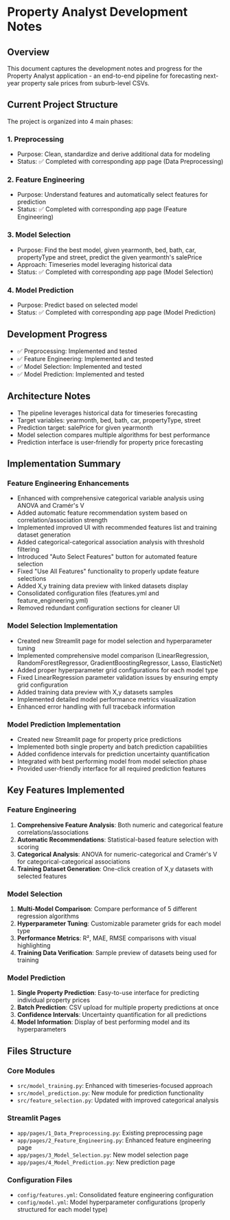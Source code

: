 # Property Analyst Development Notes

## Overview
This document captures the development notes and progress for the Property Analyst application - an end-to-end pipeline for forecasting next-year property sale prices from suburb-level CSVs.

## Current Project Structure

The project is organized into 4 main phases:

### 1. Preprocessing
- Purpose: Clean, standardize and derive additional data for modeling
- Status: ✅ Completed with corresponding app page (Data Preprocessing)

### 2. Feature Engineering  
- Purpose: Understand features and automatically select features for prediction
- Status: ✅ Completed with corresponding app page (Feature Engineering)

### 3. Model Selection
- Purpose: Find the best model, given yearmonth, bed, bath, car, propertyType and street, predict the given yearmonth's salePrice
- Approach: Timeseries model leveraging historical data
- Status: ✅ Completed with corresponding app page (Model Selection)

### 4. Model Prediction
- Purpose: Predict based on selected model
- Status: ✅ Completed with corresponding app page (Model Prediction)

## Development Progress
- ✅ Preprocessing: Implemented and tested
- ✅ Feature Engineering: Implemented and tested
- ✅ Model Selection: Implemented and tested
- ✅ Model Prediction: Implemented and tested

## Architecture Notes
- The pipeline leverages historical data for timeseries forecasting
- Target variables: yearmonth, bed, bath, car, propertyType, street
- Prediction target: salePrice for given yearmonth
- Model selection compares multiple algorithms for best performance
- Prediction interface is user-friendly for property price forecasting

## Implementation Summary

### Feature Engineering Enhancements
- Enhanced with comprehensive categorical variable analysis using ANOVA and Cramér's V
- Added automatic feature recommendation system based on correlation/association strength
- Implemented improved UI with recommended features list and training dataset generation
- Added categorical-categorical association analysis with threshold filtering
- Introduced "Auto Select Features" button for automated feature selection
- Fixed "Use All Features" functionality to properly update feature selections
- Added X,y training data preview with linked datasets display
- Consolidated configuration files (features.yml and feature_engineering.yml)
- Removed redundant configuration sections for cleaner UI

### Model Selection Implementation
- Created new Streamlit page for model selection and hyperparameter tuning
- Implemented comprehensive model comparison (LinearRegression, RandomForestRegressor, GradientBoostingRegressor, Lasso, ElasticNet)
- Added proper hyperparameter grid configurations for each model type
- Fixed LinearRegression parameter validation issues by ensuring empty grid configuration
- Added training data preview with X,y datasets samples
- Implemented detailed model performance metrics visualization
- Enhanced error handling with full traceback information

### Model Prediction Implementation
- Created new Streamlit page for property price predictions
- Implemented both single property and batch prediction capabilities
- Added confidence intervals for prediction uncertainty quantification
- Integrated with best performing model from model selection phase
- Provided user-friendly interface for all required prediction features

## Key Features Implemented

### Feature Engineering
1. **Comprehensive Feature Analysis**: Both numeric and categorical feature correlations/associations
2. **Automatic Recommendations**: Statistical-based feature selection with scoring
3. **Categorical Analysis**: ANOVA for numeric-categorical and Cramér's V for categorical-categorical associations
4. **Training Dataset Generation**: One-click creation of X,y datasets with selected features

### Model Selection
1. **Multi-Model Comparison**: Compare performance of 5 different regression algorithms
2. **Hyperparameter Tuning**: Customizable parameter grids for each model type
3. **Performance Metrics**: R², MAE, RMSE comparisons with visual highlighting
4. **Training Data Verification**: Sample preview of datasets being used for training

### Model Prediction
1. **Single Property Prediction**: Easy-to-use interface for predicting individual property prices
2. **Batch Prediction**: CSV upload for multiple property predictions at once
3. **Confidence Intervals**: Uncertainty quantification for all predictions
4. **Model Information**: Display of best performing model and its hyperparameters

## Files Structure

### Core Modules
- `src/model_training.py`: Enhanced with timeseries-focused approach
- `src/model_prediction.py`: New module for prediction functionality
- `src/feature_selection.py`: Updated with improved categorical analysis

### Streamlit Pages
- `app/pages/1_Data_Preprocessing.py`: Existing preprocessing page
- `app/pages/2_Feature_Engineering.py`: Enhanced feature engineering page
- `app/pages/3_Model_Selection.py`: New model selection page
- `app/pages/4_Model_Prediction.py`: New prediction page

### Configuration Files
- `config/features.yml`: Consolidated feature engineering configuration
- `config/model.yml`: Model hyperparameter configurations (properly structured for each model type)